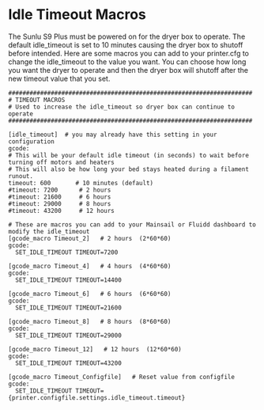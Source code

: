 # Idle Timeout Macros
The Sunlu S9 Plus must be powered on for the dryer box to operate. The default idle_timeout is set to 10 minutes causing the dryer box to shutoff before intended.  Here are some macros you can add to your printer.cfg to change the idle_timeout to the value you want. You can choose how long you want the dryer to operate and then the dryer box will shutoff after the new timeout value that you set.

```
#####################################################################
# TIMEOUT MACROS
# Used to increase the idle_timeout so dryer box can continue to operate
#####################################################################

[idle_timeout]  # you may already have this setting in your configuration
gcode:
# This will be your default idle timeout (in seconds) to wait before turning off motors and heaters
# This will also be how long your bed stays heated during a filament runout.
timeout: 600       # 10 minutes (default)
#timeout: 7200      # 2 hours
#timeout: 21600     # 6 hours
#timeout: 29000     # 8 hours
#timeout: 43200     # 12 hours

# These are macros you can add to your Mainsail or Fluidd dashboard to modify the idle_timeout
[gcode_macro Timeout_2]   # 2 hours  (2*60*60)
gcode:
  SET_IDLE_TIMEOUT TIMEOUT=7200

[gcode_macro Timeout_4]   # 4 hours  (4*60*60)
gcode:
  SET_IDLE_TIMEOUT TIMEOUT=14400

[gcode_macro Timeout_6]   # 6 hours  (6*60*60)
gcode:
  SET_IDLE_TIMEOUT TIMEOUT=21600

[gcode_macro Timeout_8]   # 8 hours  (8*60*60)
gcode:
  SET_IDLE_TIMEOUT TIMEOUT=29000

[gcode_macro Timeout_12]   # 12 hours  (12*60*60)
gcode:
  SET_IDLE_TIMEOUT TIMEOUT=43200

[gcode_macro Timeout_Configfile]   # Reset value from configfile
gcode:
  SET_IDLE_TIMEOUT TIMEOUT={printer.configfile.settings.idle_timeout.timeout}

```
